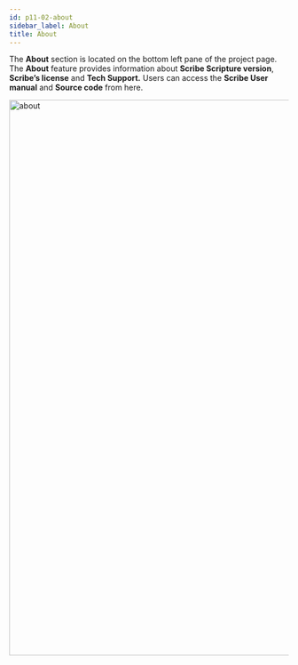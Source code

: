 ```yaml
---
id: p11-02-about
sidebar_label: About
title: About
---
```


<!-- The top navigation bar contains a menu on the left side, offering options such as File, Edit, and About. -->

<!-- ### FILE ###

The **File** menu is located on the top left side of the **Translation Column.**
Click on the **File** feature to view your **bookmarks** or change the text font.
<img src="/0.5.3/filemenu.PNG"  width="1000px" alt="file menu"/> -->

<!-- **EDIT** 

The **Edit** feature is located on the top left side of the **Translation column,** next to the **File** feature.
At the moment, **Scribe** only supports “S” editing or “Section Headings.”
- Click on the letter “S” on the screen to add a section heading.Show an example image that highlights the section heading

<img src="/assets/edit.png"  width="1000px" alt="notification"/> -->


The **About** section is located on the bottom left pane of the project page. The **About** feature provides information about **Scribe Scripture version**, **Scribe’s license** and **Tech Support.** Users can access the **Scribe User manual** and **Source code** from here.

<img src="/0.8.1/en_about.png"  width="1000px" alt="about"/>